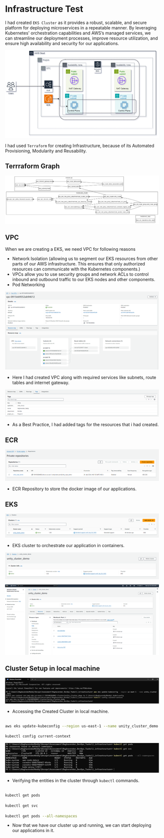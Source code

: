 # Infrastructure Test

I had created `EKS Cluster` as it provides a robust, scalable, and secure platform for deploying microservices in a repeatable manner. By leveraging Kubernetes' orchestration capabilities and AWS’s managed services, we can streamline our deployment processes, improve resource utilization, and ensure high availability and security for our applications.

![alt text](references/unity_demo_arch.drawio.png)


I had used `Terraform` for creating Infrastructure, because of its Automated Provisioning, Modularity and Reusability.

## Terrraform Graph

![alt text](references/graphviz.png)

## VPC

When we are creating a EKS, we need VPC for following reasons

- Network Isolation (allowing us to segment our EKS resources from other parts of our AWS infrastructure. This ensures that only authorized resources can communicate with the Kubernetes components.)
- VPCs allow you to use security groups and network ACLs to control inbound and outbound traffic to our EKS nodes and other components.
- Pod Networking

![alt text](references/image.png)

- Here I had created VPC along with required services like subnets, route tables and internet gateway.

![alt text](references/image-1.png)

- As a Best Practice, I had added tags for the resources that i had created.

## ECR

![alt text](references/image-2.png)

- ECR Repository to store the docker image of our applications.

## EKS

![alt text](references/image-3.png)

- EKS cluster to orchestrate our application in containers.

![alt text](references/image-4.png)

![alt text](references/image-5.png)

## Cluster Setup in local machine

![alt text](references/image-6.png)

- Accessing the Created Cluster in local machine.

```bash

aws eks update-kubeconfig --region us-east-1 --name unity_cluster_demo

kubectl config current-context

```

![alt text](references/image-7.png)

- Verifying the entities in the cluster through `kubectl` commands.

```bash

kubectl get pods

kubectl get svc

kubectl get pods --all-namespaces

```

- Now that we have our cluster up and running, we can start deploying our applications in it.










